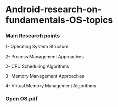 # Android-research-on-fundamentals-OS-topics

### Main Research points

1- Operating System Structure

2- Process Management Approaches

2- CPU Scheduling Algorithms 

3- Memory Management Approaches 

4- Virtual Memory Management Algorithms

### Open OS.pdf
